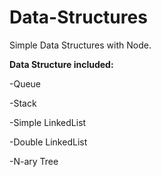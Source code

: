 # Data-Structures

Simple Data Structures with Node.

**Data Structure included:**

-Queue


-Stack


-Simple LinkedList


-Double LinkedList


-N-ary Tree




